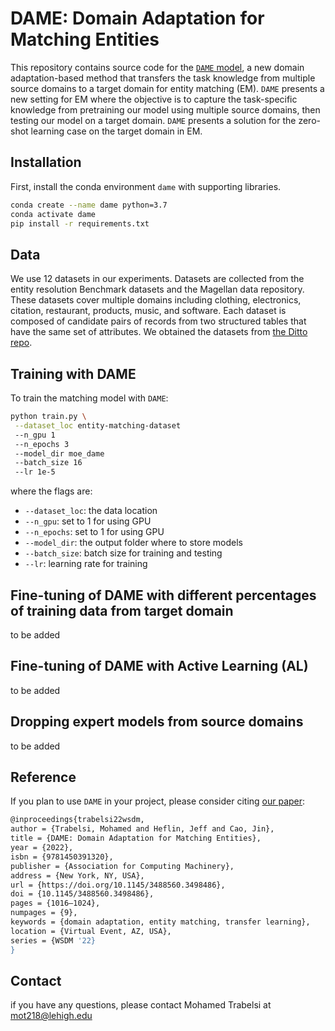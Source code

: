 # DAME: Domain Adaptation for Matching Entities

This repository contains source code for the [`DAME` model](https://dl.acm.org/doi/abs/10.1145/3488560.3498486), a new domain adaptation-based method that transfers the task knowledge from multiple source domains to a target domain for entity matching (EM). `DAME` presents a new setting for EM where the objective is to capture the task-specific knowledge from pretraining our model using multiple source domains, then testing our model on a target domain. `DAME` presents a solution for the zero-shot learning case on the target domain in EM.

## Installation

First, install the conda environment `dame` with supporting libraries.

```bash
conda create --name dame python=3.7
conda activate dame
pip install -r requirements.txt
```

## Data

We use 12 datasets in our experiments. Datasets are collected from the entity resolution Benchmark datasets and the Magellan data repository. These datasets cover multiple domains including clothing, electronics, citation, restaurant, products, music, and software. Each dataset is composed of candidate pairs of records from two structured tables that have the same set of attributes. We obtained the datasets from [the Ditto repo](https://github.com/megagonlabs/ditto).

## Training with DAME

To train the matching model with `DAME`:

```bash
python train.py \
 --dataset_loc entity-matching-dataset
 --n_gpu 1
 --n_epochs 3
 --model_dir moe_dame
 --batch_size 16
 --lr 1e-5
```

where the flags are:
* ``--dataset_loc``: the data location
* ``--n_gpu``: set to 1 for using GPU
* ``--n_epochs``: set to 1 for using GPU
* ``--model_dir``: the output folder where to store models
* ``--batch_size``: batch size for training and testing
* ``--lr``: learning rate for training

## Fine-tuning of DAME with different percentages of training data from target domain

to be added

## Fine-tuning of DAME with Active Learning (AL)

to be added

## Dropping expert models from source domains

to be added

## Reference

If you plan to use `DAME` in your project, please consider citing [our paper](https://dl.acm.org/doi/abs/10.1145/3488560.3498486):

```bash
@inproceedings{trabelsi22wsdm,
author = {Trabelsi, Mohamed and Heflin, Jeff and Cao, Jin},
title = {DAME: Domain Adaptation for Matching Entities},
year = {2022},
isbn = {9781450391320},
publisher = {Association for Computing Machinery},
address = {New York, NY, USA},
url = {https://doi.org/10.1145/3488560.3498486},
doi = {10.1145/3488560.3498486},
pages = {1016–1024},
numpages = {9},
keywords = {domain adaptation, entity matching, transfer learning},
location = {Virtual Event, AZ, USA},
series = {WSDM '22}
}
```
 ## Contact
  
  if you have any questions, please contact Mohamed Trabelsi at mot218@lehigh.edu
